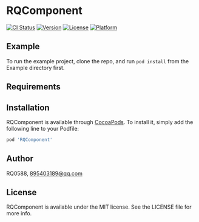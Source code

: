 # RQComponent

[![CI Status](https://img.shields.io/travis/RQ0588/RQComponent.svg?style=flat)](https://travis-ci.org/RQ0588/RQComponent)
[![Version](https://img.shields.io/cocoapods/v/RQComponent.svg?style=flat)](https://cocoapods.org/pods/RQComponent)
[![License](https://img.shields.io/cocoapods/l/RQComponent.svg?style=flat)](https://cocoapods.org/pods/RQComponent)
[![Platform](https://img.shields.io/cocoapods/p/RQComponent.svg?style=flat)](https://cocoapods.org/pods/RQComponent)

## Example

To run the example project, clone the repo, and run `pod install` from the Example directory first.

## Requirements

## Installation

RQComponent is available through [CocoaPods](https://cocoapods.org). To install
it, simply add the following line to your Podfile:

```ruby
pod 'RQComponent'
```

## Author

RQ0588, 895403189@qq.com

## License

RQComponent is available under the MIT license. See the LICENSE file for more info.
